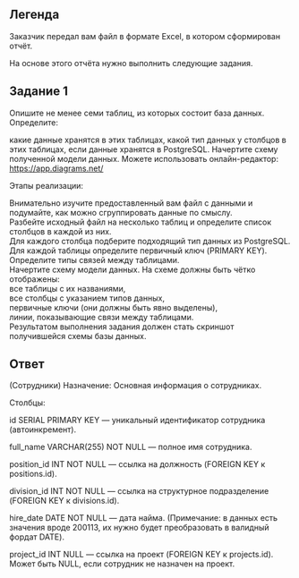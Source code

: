 ## Легенда
Заказчик передал вам файл в формате Excel, в котором сформирован отчёт.

На основе этого отчёта нужно выполнить следующие задания.

## Задание 1
Опишите не менее семи таблиц, из которых состоит база данных. Определите:

какие данные хранятся в этих таблицах,
какой тип данных у столбцов в этих таблицах, если данные хранятся в PostgreSQL.
Начертите схему полученной модели данных. Можете использовать онлайн-редактор: https://app.diagrams.net/

Этапы реализации:

Внимательно изучите предоставленный вам файл с данными и подумайте, как можно сгруппировать данные по смыслу.  
Разбейте исходный файл на несколько таблиц и определите список столбцов в каждой из них.  
Для каждого столбца подберите подходящий тип данных из PostgreSQL.  
Для каждой таблицы определите первичный ключ (PRIMARY KEY).  
Определите типы связей между таблицами.  
Начертите схему модели данных. На схеме должны быть чётко отображены:  
все таблицы с их названиями,  
все столбцы с указанием типов данных,  
первичные ключи (они должны быть явно выделены),  
линии, показывающие связи между таблицами.  
Результатом выполнения задания должен стать скриншот получившейся схемы базы данных.  


## Ответ

(Сотрудники)
Назначение: Основная информация о сотрудниках.

Столбцы:

id SERIAL PRIMARY KEY — уникальный идентификатор сотрудника (автоинкремент).

full_name VARCHAR(255) NOT NULL — полное имя сотрудника.

position_id INT NOT NULL — ссылка на должность (FOREIGN KEY к positions.id).

division_id INT NOT NULL — ссылка на структурное подразделение (FOREIGN KEY к divisions.id).

hire_date DATE NOT NULL — дата найма. (Примечание: в данных есть значения вроде 200113, их нужно будет преобразовать в валидный фордат DATE).

project_id INT NULL — ссылка на проект (FOREIGN KEY к projects.id). Может быть NULL, если сотрудник не назначен на проект.
